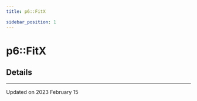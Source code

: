 ```yaml
---
title: p6::FitX

sidebar_position: 1
---
```


# p6::FitX





## Details
-------------------------------

Updated on 2023 February 15
